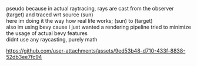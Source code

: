pseudo because in actual raytracing, rays are cast from the observer (target) and traced wrt source (sun)<br>
here im doing it the way how real life works; (sun) to (target)<br>
also im using bevy cause i just wanted a rendering pipeline tried to minimize the usage of actual bevy features<br>
didnt use any raycasting, purely math<br>

https://github.com/user-attachments/assets/9ed53b48-d710-433f-8838-52db3ee7fc94